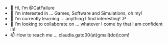 - 👋 Hi, I’m @CatFailure
- 👀 I’m interested in ... Games, Software and Simulations, oh my!
- 🌱 I’m currently learning ... anything I find interesting! :P
- 💞️ I’m looking to collaborate on ... whatever I come by that I am confident in!
- 📫 How to reach me ... claudia.gato00(at)gmail(dot)com!

<!---
CatFailure/CatFailure is a ✨ special ✨ repository because its `README.md` (this file) appears on your GitHub profile.
You can click the Preview link to take a look at your changes.
--->
